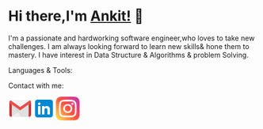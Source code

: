 # Hi there,I'm [Ankit!](http://ankitsadhu.me/) 👋

I'm a passionate and hardworking software engineer,who loves to take new challenges. I  am always looking forward to learn new skills& hone them to mastery.
I have interest in Data Structure & Algorithms & problem Solving.



Languages & Tools:

Contact with me:

<a href="mailto:ankitsadhu3@gmail.com">
  <img align="left" alt="ankitsadhu3@gmail.com" width="48px" src="https://github.com/ankitsadhu/ankitsadhu/blob/master/icons8-gmail-48.png" />
</a>

<a href="https://www.linkedin.com/in/ankitsadhu1998/">
  <img align="left" alt="Ankit Sadhu | Linkedin " width="48px" src="https://github.com/ankitsadhu/ankitsadhu/blob/master/linkedin.png" />
</a>

<a href="https://www.instagram.com/ankit.sadhu/">
  <img align="left" alt="Ankit Sadhu | Instagram " width="48px" src="https://github.com/ankitsadhu/ankitsadhu/blob/master/instagram.png" />
</a>

